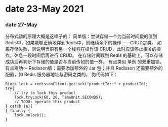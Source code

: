 # date 23-May 2021

### date 27-May
分布式锁的原理大概是这样子的：
  简单版：尝试存储一个为当前时间戳的值到Redis中，如果能够正确地存到Redis中，则继续余下的操作——CRUD之类。
          如果存储失败，则说明当前有另一个线程在操作该 CRUD，此时应该停止相关的操作。休息一段时间后再进行 CRUD。
          在存储时间戳到 Redis 的基础上，可以存储成功后再判断下存储的值是否与当前传如的值一样。
            有点类似 单例 的双重加锁。有点鸡肋～
  Redisson版：需要添加额外的 Jar 包；并且 Redisson 还需要额外的配置，如 Redis 服务器地址与密码之类的。
               伪代码如下：
```
RLock lock = redissonClient.getLock("productId::" + productId);
try{
    // try to lock this product
    lock.tryLock(60, 20, TimeUnit.SECONDS);
    // TODO: operate this product
} catch (e){
} finally {
    lock.unlock();
}
```

